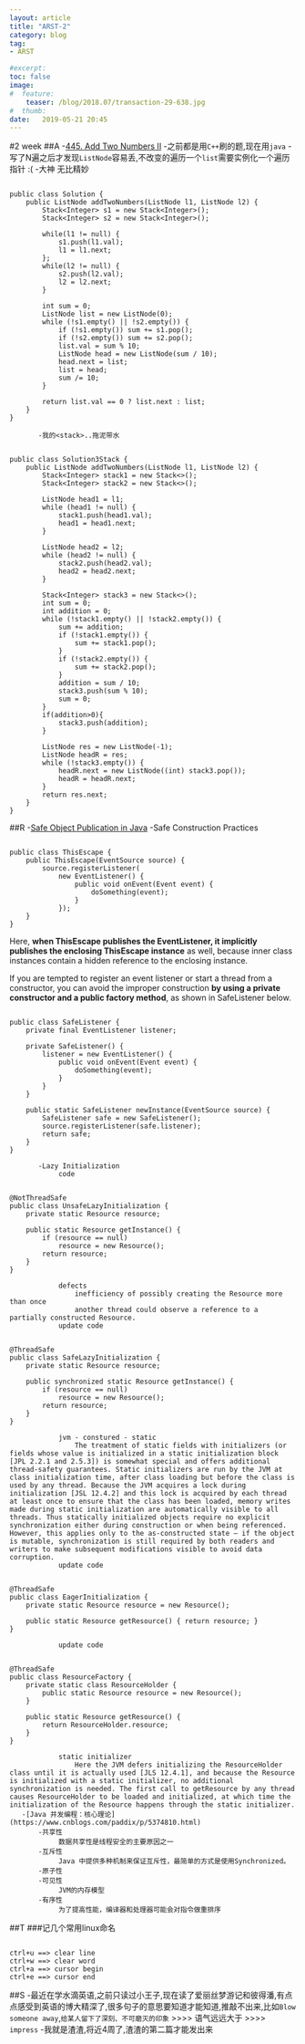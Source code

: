 ```yaml
---
layout: article
title: "ARST-2"
category: blog
tag:
- ARST 

#excerpt:
toc: false
image:
#  feature:
    teaser: /blog/2018.07/transaction-29-638.jpg
#  thumb:
date:   2019-05-21 20:45
---
```



#2 week
  ##A
       -[445. Add Two Numbers II](https://leetcode.com/problems/add-two-numbers-ii/)
           -之前都是用`C++`刷的题,现在用`java`
           -写了N遍之后才发现`ListNode`容易丢,不改变的遍历一个`list`需要实例化一个遍历指针 :(
           -大神 无比精妙
```

public class Solution {
    public ListNode addTwoNumbers(ListNode l1, ListNode l2) {
        Stack<Integer> s1 = new Stack<Integer>();
        Stack<Integer> s2 = new Stack<Integer>();

        while(l1 != null) {
            s1.push(l1.val);
            l1 = l1.next;
        };
        while(l2 != null) {
            s2.push(l2.val);
            l2 = l2.next;
        }

        int sum = 0;
        ListNode list = new ListNode(0);
        while (!s1.empty() || !s2.empty()) {
            if (!s1.empty()) sum += s1.pop();
            if (!s2.empty()) sum += s2.pop();
            list.val = sum % 10;
            ListNode head = new ListNode(sum / 10);
            head.next = list;
            list = head;
            sum /= 10;
        }

        return list.val == 0 ? list.next : list;
    }
}
```

           -我的<stack>..拖泥带水
```

public class Solution3Stack {
    public ListNode addTwoNumbers(ListNode l1, ListNode l2) {
        Stack<Integer> stack1 = new Stack<>();
        Stack<Integer> stack2 = new Stack<>();

        ListNode head1 = l1;
        while (head1 != null) {
            stack1.push(head1.val);
            head1 = head1.next;
        }

        ListNode head2 = l2;
        while (head2 != null) {
            stack2.push(head2.val);
            head2 = head2.next;
        }

        Stack<Integer> stack3 = new Stack<>();
        int sum = 0;
        int addition = 0;
        while (!stack1.empty() || !stack2.empty()) {
            sum += addition;
            if (!stack1.empty()) {
                sum += stack1.pop();
            }
            if (!stack2.empty()) {
                sum += stack2.pop();
            }
            addition = sum / 10;
            stack3.push(sum % 10);
            sum = 0;
        }
        if(addition>0){
            stack3.push(addition);
        }

        ListNode res = new ListNode(-1);
        ListNode headR = res;
        while (!stack3.empty()) {
            headR.next = new ListNode((int) stack3.pop());
            headR = headR.next;
        }
        return res.next;
    }
}
```

  ##R
       -[Safe Object Publication in Java](https://vlkan.com/blog/post/2014/02/14/java-safe-publication/)
           -Safe Construction Practices
```

public class ThisEscape {
    public ThisEscape(EventSource source) {
        source.registerListener(
            new EventListener() {
                public void onEvent(Event event) {
                    doSomething(event);
                }
            });
    }
}
```

Here, **when ThisEscape publishes the EventListener, it implicitly publishes the enclosing ThisEscape instance** as well, because inner class instances contain a hidden reference to the enclosing instance.

If you are tempted to register an event listener or start a thread from a constructor, you can avoid the improper construction **by using a private constructor and a public factory method**, as shown in SafeListener below.

```

public class SafeListener {
    private final EventListener listener;

    private SafeListener() {
        listener = new EventListener() {
            public void onEvent(Event event) {
                doSomething(event);
            }
        }
    }

    public static SafeListener newInstance(EventSource source) {
        SafeListener safe = new SafeListener();
        source.registerListener(safe.listener);
        return safe;
    }
}
```

           -Lazy Initialization
                code
```

@NotThreadSafe
public class UnsafeLazyInitialization {
    private static Resource resource;

    public static Resource getInstance() {
        if (resource == null)
            resource = new Resource();
        return resource;
    }
}
```


                defects
                    inefficiency of possibly creating the Resource more than once
                    another thread could observe a reference to a partially constructed Resource.
                update code
```

@ThreadSafe
public class SafeLazyInitialization {
    private static Resource resource;

    public synchronized static Resource getInstance() {
        if (resource == null)
            resource = new Resource();
        return resource;
    }
}
```

                jvm - constured - static
                    The treatment of static fields with initializers (or fields whose value is initialized in a static initialization block [JPL 2.2.1 and 2.5.3]) is somewhat special and offers additional thread-safety guarantees. Static initializers are run by the JVM at class initialization time, after class loading but before the class is used by any thread. Because the JVM acquires a lock during initialization [JSL 12.4.2] and this lock is acquired by each thread at least once to ensure that the class has been loaded, memory writes made during static initialization are automatically visible to all threads. Thus statically initialized objects require no explicit synchronization either during construction or when being referenced. However, this applies only to the as-constructed state – if the object is mutable, synchronization is still required by both readers and writers to make subsequent modifications visible to avoid data corruption.
                update code
```

@ThreadSafe
public class EagerInitialization {
    private static Resource resource = new Resource();

    public static Resource getResource() { return resource; }
}
```

                update code
```

@ThreadSafe
public class ResourceFactory {
    private static class ResourceHolder {
        public static Resource resource = new Resource();
    }

    public static Resource getResource() {
        return ResourceHolder.resource;
    }
}
```

                static initializer
                    Here the JVM defers initializing the ResourceHolder class until it is actually used [JLS 12.4.1], and because the Resource is initialized with a static initializer, no additional synchronization is needed. The first call to getResource by any thread causes ResourceHolder to be loaded and initialized, at which time the initialization of the Resource happens through the static initializer.
       -[Java 并发编程：核心理论](https://www.cnblogs.com/paddix/p/5374810.html)
           -共享性
                数据共享性是线程安全的主要原因之一
           -互斥性
                Java 中提供多种机制来保证互斥性，最简单的方式是使用Synchronized。
           -原子性
           -可见性
                JVM的内存模型
           -有序性
                为了提高性能，编译器和处理器可能会对指令做重排序
  ##T
     ###记几个常用linux命名
```

ctrl+u ==> clear line
ctrl+w ==> clear word
ctrl+a ==> cursor begin
ctrl+e ==> cursor end
```

  ##S
       -最近在学水滴英语,之前只读过小王子,现在读了爱丽丝梦游记和彼得潘,有点点感受到英语的博大精深了,很多句子的意思要知道才能知道,推敲不出来,比如`Blow someone away`,`给某人留下了深刻、不可磨灭的印象` >>>> 语气远远大于 >>>> `impress`
       -我就是渣渣,将近4周了,渣渣的第二篇才能发出来
